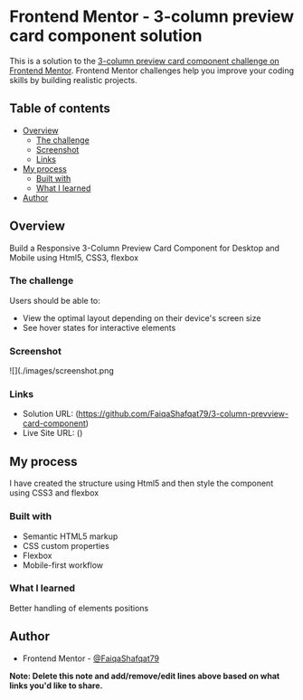 # Frontend Mentor - 3-column preview card component solution

This is a solution to the [3-column preview card component challenge on Frontend Mentor](https://www.frontendmentor.io/challenges/3column-preview-card-component-pH92eAR2-). Frontend Mentor challenges help you improve your coding skills by building realistic projects. 

## Table of contents

- [Overview](#overview)
  - [The challenge](#the-challenge)
  - [Screenshot](#screenshot)
  - [Links](#links)
- [My process](#my-process)
  - [Built with](#built-with)
  - [What I learned](#what-i-learned)
- [Author](#author)

## Overview
Build a Responsive 3-Column Preview Card Component for Desktop and Mobile using Html5, CSS3, flexbox

### The challenge

Users should be able to:

- View the optimal layout depending on their device's screen size
- See hover states for interactive elements

### Screenshot

![](./images/screenshot.png

### Links

- Solution URL: (https://github.com/FaiqaShafqat79/3-column-prevview-card-component)
- Live Site URL: ()

## My process
I have created the structure using Html5 and then style the component using CSS3 and flexbox

### Built with

- Semantic HTML5 markup
- CSS custom properties
- Flexbox
- Mobile-first workflow

### What I learned

Better handling of elements positions

## Author

- Frontend Mentor - [@FaiqaShafqat79](https://www.frontendmentor.io/profile/FaiqaShafqat79)

**Note: Delete this note and add/remove/edit lines above based on what links you'd like to share.**